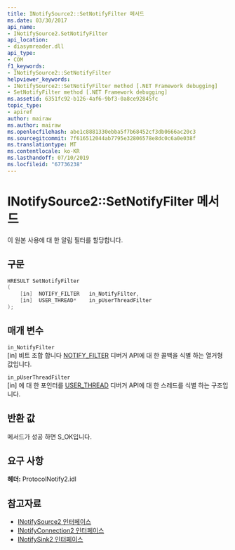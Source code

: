 ```yaml
---
title: INotifySource2::SetNotifyFilter 메서드
ms.date: 03/30/2017
api_name:
- INotifySource2.SetNotifyFilter
api_location:
- diasymreader.dll
api_type:
- COM
f1_keywords:
- INotifySource2::SetNotifyFilter
helpviewer_keywords:
- INotifySource2::SetNotifyFilter method [.NET Framework debugging]
- SetNotifyFilter method [.NET Framework debugging]
ms.assetid: 6351fc92-b126-4af6-9bf3-0a8ce92845fc
topic_type:
- apiref
author: mairaw
ms.author: mairaw
ms.openlocfilehash: abe1c8881330ebba5f7b68452cf3db0666ac20c3
ms.sourcegitcommit: 7f616512044ab7795e32806578e8dc0c6a0e038f
ms.translationtype: MT
ms.contentlocale: ko-KR
ms.lasthandoff: 07/10/2019
ms.locfileid: "67736238"
---
```

# <a name="inotifysource2setnotifyfilter-method"></a>INotifySource2::SetNotifyFilter 메서드
이 원본 사용에 대 한 알림 필터를 할당합니다.  
  
## <a name="syntax"></a>구문  
  
```cpp  
HRESULT SetNotifyFilter  
(  
    [in]  NOTIFY_FILTER   in_NotifyFilter,  
    [in]  USER_THREAD*    in_pUserThreadFilter  
);  
```  
  
## <a name="parameters"></a>매개 변수  
 `in_NotifyFilter`  
 [in] 비트 조합 합니다 [NOTIFY_FILTER](../../../../docs/framework/unmanaged-api/diagnostics/notify-filter-enumeration.md) 디버거 API에 대 한 콜백을 식별 하는 열거형 값입니다.  
  
 `in_pUserThreadFilter`  
 [in] 에 대 한 포인터를 [USER_THREAD](../../../../docs/framework/unmanaged-api/diagnostics/user-thread-structure.md) 디버거 API에 대 한 스레드를 식별 하는 구조입니다.  
  
## <a name="return-value"></a>반환 값  
 메서드가 성공 하면 S_OK입니다.  
  
## <a name="requirements"></a>요구 사항  
 **헤더:** ProtocolNotify2.idl  
  
## <a name="see-also"></a>참고자료

- [INotifySource2 인터페이스](../../../../docs/framework/unmanaged-api/diagnostics/inotifysource2-interface.md)
- [INotifyConnection2 인터페이스](../../../../docs/framework/unmanaged-api/diagnostics/inotifyconnection2-interface.md)
- [INotifySink2 인터페이스](../../../../docs/framework/unmanaged-api/diagnostics/inotifysink2-interface.md)
